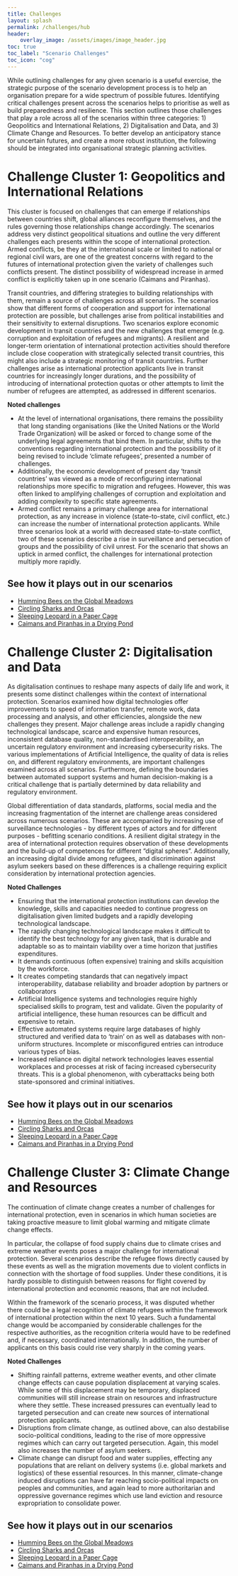 ```yaml
---
title: Challenges
layout: splash
permalink: /challenges/hub
header:
    overlay_image: /assets/images/image_header.jpg
toc: true
toc_label: "Scenario Challenges"
toc_icon: "cog"
---
```


While outlining challenges for any given scenario is a useful exercise, the strategic purpose of the scenario development process is to help an organisation prepare for a wide spectrum of possible futures. Identifying critical challenges present across the scenarios helps to prioritise as well as build preparedness and resilience. This section outlines those challenges that play a role across all of the scenarios within three categories: 1) Geopolitics and International Relations, 2) Digitalisation and Data, and 3) Climate Change and Resources. To better develop an anticipatory stance for uncertain futures, and create a more robust institution, the following should be integrated into organisational strategic planning activities. 

# Challenge Cluster 1: Geopolitics and International Relations 

This cluster is focused on challenges that can emerge if relationships between countries shift, global alliances reconfigure themselves, and the rules governing those relationships change accordingly. The scenarios address very distinct geopolitical situations and outline the very different challenges each presents within the scope of international protection. Armed conflicts, be they at the international scale or limited to national or regional civil wars, are one of the greatest concerns with regard to the futures of international protection given the variety of challenges such conflicts present. The distinct possibility of widespread increase in armed conflict is explicitly taken up in one scenario (Caimans and Piranhas).

Transit countries, and differing strategies to building relationships with them, remain a source of challenges across all scenarios. The scenarios show that different forms of cooperation and support for international protection are possible, but challenges arise from political instabilities and their sensitivity to external disruptions. Two scenarios explore economic development in transit countries and the new challenges that emerge (e.g. corruption and exploitation of refugees and migrants). A resilient and longer-term orientation of international protection activities should therefore include close cooperation with strategically selected transit countries, this might also include a strategic monitoring of transit countries. Further challenges arise as international protection applicants live in transit countries for increasingly longer durations, and the possibility of introducing of international protection quotas or other attempts to limit the number of refugees are attempted, as addressed in different scenarios.

**Noted challenges**

* At the level of international organisations, there remains the possibility that long standing organisations (like the United Nations or the World Trade Organization) will be asked or forced to change some of the underlying legal agreements that bind them. In particular, shifts to the conventions regarding international protection and the possibility of it being revised to include ‘climate refugees’, presented a number of challenges.  
* Additionally, the economic development of present day ‘transit countries’ was viewed as a mode of reconfiguring international relationships more specific to migration and refugees. However, this was often linked to amplifying challenges of corruption and exploitation and adding complexity to specific state agreements.
* Armed conflict remains a primary challenge area for international protection, as any increase in violence (state-to-state, civil conflict, etc.) can increase the number of international protection applicants. While three scenarios look at a world with decreased state-to-state conflict, two of these scenarios describe a rise in surveillance and persecution of groups and the possibility of civil unrest. For the scenario that shows an uptick in armed conflict, the challenges for international protection multiply more rapidly.   

## See how it plays out in our scenarios

* [Humming Bees on the Global Meadows](/scenarios/yellow/#geo-political-challenges)
* [Circling Sharks and Orcas](/scenarios/blue/#geo-political-challenges)
* [Sleeping Leopard in a Paper Cage](/scenarios/green/#geo-political-challenges)
* [Caimans and Piranhas in a Drying Pond](/scenarios/red/#geo-political-challenges)


# Challenge Cluster 2: Digitalisation and Data

As digitalisation continues to reshape many aspects of daily life and work, it presents some distinct challenges within the context of international protection. Scenarios examined how digital technologies offer improvements to speed of information transfer, remote work, data processing and analysis, and other efficiencies, alongside the new challenges they present. Major challenge areas include a rapidly changing technological landscape, scarce and expensive human resources, inconsistent database quality, non-standardised interoperability, an uncertain regulatory environment and increasing cybersecurity risks. The various implementations of Artificial Intelligence, the quality of data is relies on, and different regulatory environments, are important challenges examined across all scenarios. Furthermore, defining the boundaries between automated support systems and human decision-making is a critical challenge that is partially determined by data reliability and regulatory environment.

Global differentiation of data standards, platforms, social media and the increasing fragmentation of the internet are challenge areas considered across numerous scenarios. These are accompanied by increasing use of surveillance technologies - by different types of actors and for different purposes - befitting scenario conditions. A resilient digital strategy in the area of international protection requires observation of these developments and the build-up of competences for different “digital spheres”. Additionally, an increasing digital divide among refugees, and discrimination against asylum seekers based on these differences is a challenge requiring explicit consideration by international protection agencies.

**Noted Challenges** 

* Ensuring that the international protection institutions can develop the knowledge, skills and capacities needed to continue progress on digitalisation given limited budgets and a rapidly developing technological landscape. 
* The rapidly changing technological landscape makes it difficult to identify the best technology for any given task, that is durable and adaptable so as to maintain viability over a time horizon that justifies expenditures.
* It demands continuous (often expensive) training and skills acquisition by the workforce.
* It creates competing standards that can negatively impact interoperability, database reliability and broader adoption by partners or collaborators
* Artificial Intelligence systems and technologies require highly specialised skills to program, test and validate. Given the popularity of artificial intelligence, these human resources can be difficult and expensive to retain.
* Effective automated systems require large databases of highly structured and verified data to ‘train’ on as well as databases with non-uniform structures. Incomplete or misconfigured entries can introduce various types of bias. 
* Increased reliance on digital network technologies leaves essential workplaces and processes at risk of facing increased cybersecurity threats. This is a global phenomenon, with cyberattacks being both state-sponsored and criminal initiatives. 

## See how it plays out in our scenarios

* [Humming Bees on the Global Meadows](/scenarios/yellow/#digitalisation-and-data-challenges)
* [Circling Sharks and Orcas](/scenarios/blue/#digitalisation-and-data-challenges)
* [Sleeping Leopard in a Paper Cage](/scenarios/green/#digitalisation-and-data-challenges)
* [Caimans and Piranhas in a Drying Pond](/scenarios/red/#digitalisation-and-data-challenges)

# Challenge Cluster 3: Climate Change and Resources

The continuation of climate change creates a number of challenges for international protection, even in scenarios in which human societies are taking proactive measure to limit global warming and mitigate climate change effects.

In particular, the collapse of food supply chains due to climate crises and extreme weather events poses a major challenge for international protection. Several scenarios describe the refugee flows directly caused by these events as well as the migration movements due to violent conflicts in connection with the shortage of food supplies. Under these conditions, it is hardly possible to distinguish between reasons for flight covered by international protection and economic reasons, that are not included. 

Within the framework of the scenario process, it was disputed whether there could be a legal recognition of climate refugees within the framework of international protection within the next 10 years. Such a fundamental change would be accompanied by considerable challenges for the respective authorities, as the recognition criteria would have to be redefined and, if necessary, coordinated internationally. In addition, the number of applicants on this basis could rise very sharply in the coming years.

**Noted Challenges**
* Shifting rainfall patterns, extreme weather events, and other climate change effects can cause population displacement at varying scales. While some of this displacement may be temporary, displaced communities will still increase strain on resources and infrastructure where they settle. These increased pressures can eventually lead to targeted persecution and can create new sources of international protection applicants. 
* Disruptions from climate change, as outlined above, can also destabilise socio-political conditions, leading to the rise of more oppressive regimes which can carry out targeted persecution. Again, this model also increases the number of asylum seekers.  
* Climate change can disrupt food and water supplies, effecting any populations that are reliant on delivery systems (i.e. global markets and logistics) of these essential resources. In this manner, climate-change induced disruptions can have far reaching socio-political impacts on peoples and communities, and again lead to more authoritarian and oppressive governance regimes which use land eviction and resource expropriation to consolidate power. 

## See how it plays out in our scenarios

* [Humming Bees on the Global Meadows](/scenarios/yellow/#climate-change-challenges)
* [Circling Sharks and Orcas](/scenarios/blue/#climate-change-challenges)
* [Sleeping Leopard in a Paper Cage](/scenarios/green/#climate-change-challenges)
* [Caimans and Piranhas in a Drying Pond](/scenarios/red/#climate-change-challenges)
